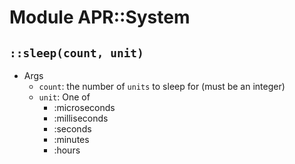 # Module APR::System

## `::sleep(count, unit)`
- Args
  + `count`: the number of `units` to sleep for (must be an integer)
  + `unit`: One of
    - :microseconds
    - :milliseconds
    - :seconds
    - :minutes
    - :hours

